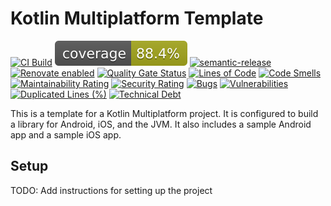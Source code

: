 # Kotlin Multiplatform Template
[![CI Build](https://github.com/yacosta738/kmp-template/actions/workflows/continuous-integration.yml/badge.svg)](https://github.com/yacosta738/kmp-template/actions/workflows/continuous-integration.yml)
![coverage](.github/badges/jacoco.svg)
[![semantic-release](https://img.shields.io/badge/%20%20%F0%9F%93%A6%F0%9F%9A%80-semantic--release-e10079.svg)](https://github.com/semantic-release/semantic-release)
[![Renovate enabled](https://img.shields.io/badge/renovate-enabled-brightgreen.svg)](https://renovatebot.com/)
[![Quality Gate Status](https://sonarcloud.io/api/project_badges/measure?project=kmp-template&metric=alert_status)](https://sonarcloud.io/summary/new_code?id=kmp-template)
[![Lines of Code](https://sonarcloud.io/api/project_badges/measure?project=kmp-template&metric=ncloc)](https://sonarcloud.io/summary/new_code?id=kmp-template)
[![Code Smells](https://sonarcloud.io/api/project_badges/measure?project=kmp-template&metric=code_smells)](https://sonarcloud.io/summary/new_code?id=kmp-template)
[![Maintainability Rating](https://sonarcloud.io/api/project_badges/measure?project=kmp-template&metric=sqale_rating)](https://sonarcloud.io/summary/new_code?id=kmp-template)
[![Security Rating](https://sonarcloud.io/api/project_badges/measure?project=kmp-template&metric=security_rating)](https://sonarcloud.io/summary/new_code?id=kmp-template)
[![Bugs](https://sonarcloud.io/api/project_badges/measure?project=kmp-template&metric=bugs)](https://sonarcloud.io/summary/new_code?id=kmp-template)
[![Vulnerabilities](https://sonarcloud.io/api/project_badges/measure?project=kmp-template&metric=vulnerabilities)](https://sonarcloud.io/summary/new_code?id=kmp-template)
[![Duplicated Lines (%)](https://sonarcloud.io/api/project_badges/measure?project=kmp-template&metric=duplicated_lines_density)](https://sonarcloud.io/summary/new_code?id=kmp-template)
[![Technical Debt](https://sonarcloud.io/api/project_badges/measure?project=kmp-template&metric=sqale_index)](https://sonarcloud.io/summary/new_code?id=kmp-template)

This is a template for a Kotlin Multiplatform project. It is configured to build a library for Android, iOS, and the JVM. It also includes a sample Android app and a sample iOS app.

## Setup
TODO: Add instructions for setting up the project

